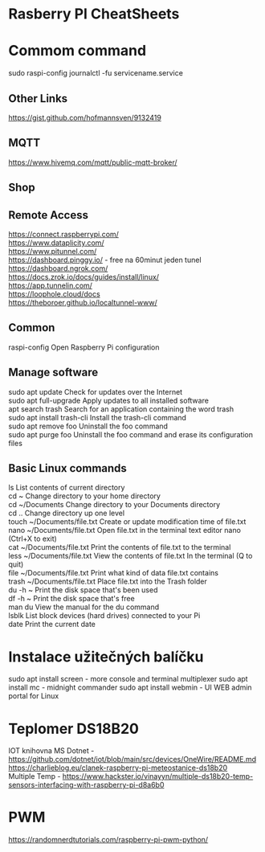 # Rasberry PI CheatSheets

# Commom command
sudo raspi-config
journalctl -fu servicename.service


## Other Links
https://gist.github.com/hofmannsven/9132419

## MQTT
https://www.hivemq.com/mqtt/public-mqtt-broker/

## Shop
## Remote Access
https://connect.raspberrypi.com/  
https://www.dataplicity.com/  
https://www.pitunnel.com/  
https://dashboard.pinggy.io/ - free na 60minut jeden tunel  
https://dashboard.ngrok.com/  
https://docs.zrok.io/docs/guides/install/linux/  
https://app.tunnelin.com/  
https://loophole.cloud/docs  
https://theboroer.github.io/localtunnel-www/  


## Common 
raspi-config Open Raspberry Pi configuration

## Manage software
sudo apt update Check for updates over the Internet  
sudo apt full-upgrade Apply updates to all installed software  
apt search trash Search for an application containing the word trash  
sudo apt install trash-cli Install the trash-cli command  
sudo apt remove foo Uninstall the foo command  
sudo apt purge foo Uninstall the foo command and erase its configuration files  

## Basic Linux commands
ls List contents of current directory  
cd ~ Change directory to your home directory  
cd ~/Documents Change directory to your Documents directory  
cd .. Change directory up one level  
touch ~/Documents/file.txt Create or update modification time of file.txt  
nano ~/Documents/file.txt Open file.txt in the terminal text editor nano (Ctrl+X to exit)  
cat ~/Documents/file.txt Print the contents of file.txt to the terminal  
less ~/Documents/file.txt View the contents of file.txt In the terminal (Q to quit)  
file ~/Documents/file.txt Print what kind of data file.txt contains  
trash ~/Documents/file.txt Place file.txt into the Trash folder  
du -h ~ Print the disk space that's been used  
df -h ~ Print the disk space that's free  
man du View the manual for the du command  
lsblk List block devices (hard drives) connected to your Pi  
date Print the current date  



# Instalace užitečných balíčku
sudo apt install screen - more console and terminal multiplexer
sudo apt install mc - midnight commander
sudo apt install webmin - UI WEB admin portal for Linux


# Teplomer DS18B20
IOT knihovna MS Dotnet -  https://github.com/dotnet/iot/blob/main/src/devices/OneWire/README.md  
https://charlieblog.eu/clanek-raspberry-pi-meteostanice-ds18b20  
Multiple Temp - https://www.hackster.io/vinayyn/multiple-ds18b20-temp-sensors-interfacing-with-raspberry-pi-d8a6b0  

# PWM
https://randomnerdtutorials.com/raspberry-pi-pwm-python/

